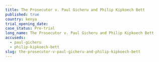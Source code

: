 ```yaml
---
title: The Prosecutor v. Paul Gicheru and Philip Kipkoech Bett
published: true
country: kenya
trial_opening_date:
case_status: Pre-trial
long_name: The Prosecutor v. Paul Gicheru and Philip Kipkoech Bett
accuseds:
  - paul-gicheru
  - philip-kipkoech-bett
slug: the-prosecutor-v-paul-gicheru-and-philip-kipkoech-bett
---
```



